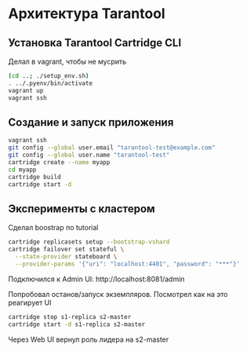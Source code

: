 Архитектура Tarantool
=====================

## Установка Tarantool Cartridge CLI

Делал в vagrant, чтобы не мусрить

```bash
(cd ..; ./setup_env.sh)
. ../.pyenv/bin/activate
vagrant up
vagrant ssh
```


## Создание и запуск приложения

```bash
vagrant ssh
git config --global user.email "tarantool-test@example.com"
git config --global user.name "tarantool-test"
cartridge create --name myapp
cd myapp
cartridge build
cartridge start -d
```


## Эксперименты с кластером

Сделал boostrap по tutorial

```bash
cartridge replicasets setup --bootstrap-vshard
cartridge failover set stateful \
  --state-provider stateboard \
  --provider-params '{"uri": "localhost:4401", "password": "***"}'
```

Подключился к Admin UI: http://localhost:8081/admin

Попробовал останов/запуск экземпляров. Посмотрел как на это реагирует UI

```bash
cartridge stop s1-replica s2-master
cartridge start -d s1-replica s2-master
```

Через Web UI вернул роль лидера на s2-master
